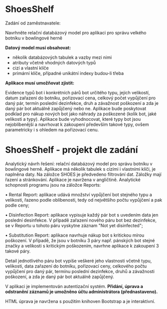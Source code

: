 # ShoesShelf

Zadání od zaměstnavatele:

Navrhněte relační databázový model pro aplikaci pro správu velkého botníku v bowlingové herně

**Datový model musí obsahovat:**

- několik databázových tabulek a vazby mezi nimi
- atributy včetně vhodných datových typů
- cizí a vlastní klíče
- primární klíče, případné unikátní indexy budou-li třeba

**Aplikace musí umožňovat zjistit:**

Evidence typů bot i konkrétních párů bot určitého typu, jejich velikostí, datum zařazení do botníku, pořizovací cena, celkový počet vypůjčení pro daný pár, termín poslední dezinfekce, druh a závažnost poškození a zda je daný pár bot aktuálně zapůjčený nebo ne. Aplikace bude poskytovat podklad pro nákup nových bot jako náhrady za poškozené (kolik bot, jaké velikosti a typy). Aplikace bude vyhodnocovat, které typy bot jsou nejoblíbenější a navrhovat k zakoupení především takové typy, ovšem parametricky i s ohledem na pořizovací cenu.

# ShoesShelf - projekt dle zadání

Analytický návrh řešení: relační databázový model pro správu botníku v bowlingové herně. Aplikace má několik tabulek s cizími i vlastními klíči, je naplněna daty. Na záložce SHOES je předvedeno filtrování dat. Záložky mají řazení a stránkování. Aplikace je navržena v angličtině. Analytické schopnosti programu jsou na záložce Reports:

• Rental Report: aplikace udává množství vypůjčení bot stejného typu a velikosti, řazeno podle oblíbenosti, tedy od největšího počtu vypůjčení a pak podle ceny;

• Disinfection Report: aplikace vypisuje každý pár bot s uvedením data jen poslední desinfekce. V případě zařazení nového páru bot bez dezinfekce, se v Reportu u tohoto páru vyskytne záznam "Not yet disinfected";

• Substitution Report: aplikace navrhuje nákup bot s kritickou mírou poškození. V případě, že jsou v botníku 3 páry např. pánských bot stejné značky a velikosti s kritickým poškozením, navrhne aplikace k zakoupení 3 takové páry.

Detail jednotlivého páru bot vypíše veškeré jeho vlastnosti včetně typu, velikosti, data zařazení do botníku, pořizovací ceny, celkového počtu vypůjčení pro daný pár, termínu poslední dezinfekce, druhů a závažnosti poškození, a zda je daný pár bot aktuálně zapůjčený.

V aplikaci je implementován autentizační systém. **Přidání, úprava a odstranění záznamů je umožněno účtu administrátora (přednastaveno).**

HTML úprava je navržena s použitím knihoven Bootstrap a je interaktivní.

